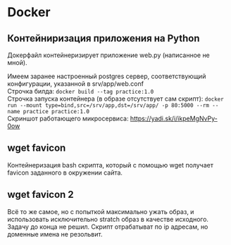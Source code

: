 # Docker

## Контейниризация приложения на Python

Докерфайл контейнеризирует приложение web.py (написанное не мной).  <br />

Имеем заранее настроенный postgres сервер, соответствующий конфигурации, указанной в srv/app/web.conf <br />
Строчка билда: `docker build --tag practice:1.0` <br />
Строчка запуска контейнера (в образе отсутствует сам скрипт): `docker run --mount type=bind,src=/srv/app,dst=/srv/app/ -p 80:5000 --rm --name practice practice:1.0` <br />
Скриншот работающего микросервиса: https://yadi.sk/i/ikpeMgNvPy-0ow

## wget favicon

Контейнеризация bash скрипта, который с помощью wget получает favicon заданного в окружении сайта.

## wget favicon 2

Всё то же самое, но с попыткой максимально ужать образ, и использовать исключительно stratch образ в качестве исходного. <br />
Задачу до конца не решил. Скрипт отрабатыват по ip адресам, но доменные имена не резольвит.

